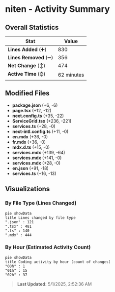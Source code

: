 # niten - Activity Summary 

## Overall Statistics

| Stat                   | Value                                                             |
| ---------------------- | ----------------------------------------------------------------- |
| **Lines Added** (➕)   | 830                                          |
| **Lines Removed** (➖) | 356                                        |
| **Net Change** (↕)    | 474                |
| **Active Time** (⌚)   | 62 minutes |


## Modified Files
- **package.json** (+6, -6)
- **page.tsx** (+12, -12)
- **next.config.ts** (+35, -22)
- **ServiceGrid.tsx** (+236, -221)
- **services.ts** (+28, -0)
- **next-intl.config.ts** (+11, -0)
- **en.mdx** (+36, -0)
- **fr.mdx** (+36, -0)
- **mdx.d.ts** (+15, -0)
- **services.mdx** (+139, -64)
- **services.mdx** (+141, -0)
- **services.mdx** (+28, -0)
- **en.json** (+91, -18)
- **services.ts** (+16, -13)

## Visualizations

### By File Type (Lines Changed)

```mermaid
pie showData
title Lines changed by file type
".json" : 121
".tsx" : 481
".ts" : 140
".mdx" : 444
```

### By Hour (Estimated Activity Count)

```mermaid
pie showData
title Coding activity by hour (count of changes)
"00h" : 1
"01h" : 15
"02h" : 37
```


> **Last Updated:** 5/1/2025, 2:52:36 AM